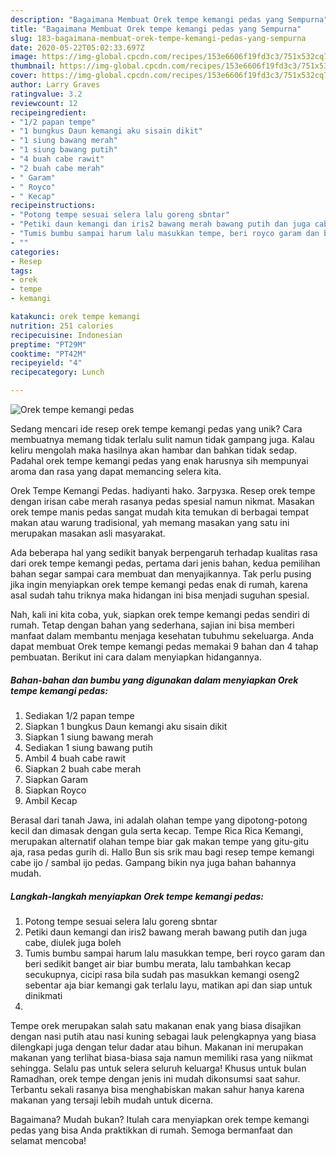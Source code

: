 ```yaml
---
description: "Bagaimana Membuat Orek tempe kemangi pedas yang Sempurna"
title: "Bagaimana Membuat Orek tempe kemangi pedas yang Sempurna"
slug: 183-bagaimana-membuat-orek-tempe-kemangi-pedas-yang-sempurna
date: 2020-05-22T05:02:33.697Z
image: https://img-global.cpcdn.com/recipes/153e6606f19fd3c3/751x532cq70/orek-tempe-kemangi-pedas-foto-resep-utama.jpg
thumbnail: https://img-global.cpcdn.com/recipes/153e6606f19fd3c3/751x532cq70/orek-tempe-kemangi-pedas-foto-resep-utama.jpg
cover: https://img-global.cpcdn.com/recipes/153e6606f19fd3c3/751x532cq70/orek-tempe-kemangi-pedas-foto-resep-utama.jpg
author: Larry Graves
ratingvalue: 3.2
reviewcount: 12
recipeingredient:
- "1/2 papan tempe"
- "1 bungkus Daun kemangi aku sisain dikit"
- "1 siung bawang merah"
- "1 siung bawang putih"
- "4 buah cabe rawit"
- "2 buah cabe merah"
- " Garam"
- " Royco"
- " Kecap"
recipeinstructions:
- "Potong tempe sesuai selera lalu goreng sbntar"
- "Petiki daun kemangi dan iris2 bawang merah bawang putih dan juga cabe, diulek juga boleh"
- "Tumis bumbu sampai harum lalu masukkan tempe, beri royco garam dan beri sedikit banget air biar bumbu merata, lalu tambahkan kecap secukupnya, cicipi rasa bila sudah pas masukkan kemangi oseng2 sebentar aja biar kemangi gak terlalu layu, matikan api dan siap untuk dinikmati"
- ""
categories:
- Resep
tags:
- orek
- tempe
- kemangi

katakunci: orek tempe kemangi 
nutrition: 251 calories
recipecuisine: Indonesian
preptime: "PT29M"
cooktime: "PT42M"
recipeyield: "4"
recipecategory: Lunch

---
```



![Orek tempe kemangi pedas](https://img-global.cpcdn.com/recipes/153e6606f19fd3c3/751x532cq70/orek-tempe-kemangi-pedas-foto-resep-utama.jpg)

Sedang mencari ide resep orek tempe kemangi pedas yang unik? Cara membuatnya memang tidak terlalu sulit namun tidak gampang juga. Kalau keliru mengolah maka hasilnya akan hambar dan bahkan tidak sedap. Padahal orek tempe kemangi pedas yang enak harusnya sih mempunyai aroma dan rasa yang dapat memancing selera kita.

Orek Tempe Kemangi Pedas. hadiyanti hako. Загрузка. Resep orek tempe dengan irisan cabe merah rasanya pedas spesial namun nikmat. Masakan orek tempe manis pedas sangat mudah kita temukan di berbagai tempat makan atau warung tradisional, yah memang masakan yang satu ini merupakan masakan asli masyarakat.

Ada beberapa hal yang sedikit banyak berpengaruh terhadap kualitas rasa dari orek tempe kemangi pedas, pertama dari jenis bahan, kedua pemilihan bahan segar sampai cara membuat dan menyajikannya. Tak perlu pusing jika ingin menyiapkan orek tempe kemangi pedas enak di rumah, karena asal sudah tahu triknya maka hidangan ini bisa menjadi suguhan spesial.


Nah, kali ini kita coba, yuk, siapkan orek tempe kemangi pedas sendiri di rumah. Tetap dengan bahan yang sederhana, sajian ini bisa memberi manfaat dalam membantu menjaga kesehatan tubuhmu sekeluarga. Anda dapat membuat Orek tempe kemangi pedas memakai 9 bahan dan 4 tahap pembuatan. Berikut ini cara dalam menyiapkan hidangannya.

<!--inarticleads1-->

##### Bahan-bahan dan bumbu yang digunakan dalam menyiapkan Orek tempe kemangi pedas:

1. Sediakan 1/2 papan tempe
1. Siapkan 1 bungkus Daun kemangi aku sisain dikit
1. Siapkan 1 siung bawang merah
1. Sediakan 1 siung bawang putih
1. Ambil 4 buah cabe rawit
1. Siapkan 2 buah cabe merah
1. Siapkan  Garam
1. Siapkan  Royco
1. Ambil  Kecap


Berasal dari tanah Jawa, ini adalah olahan tempe yang dipotong-potong kecil dan dimasak dengan gula serta kecap. Tempe Rica Rica Kemangi, merupakan alternatif olahan tempe biar gak makan tempe yang gitu-gitu aja, rasa pedas gurih di. Hallo Bun sis srik mau bagi resep tempe kemangi cabe ijo / sambal ijo pedas. Gampang bikin nya juga bahan bahannya mudah. 

<!--inarticleads2-->

##### Langkah-langkah menyiapkan Orek tempe kemangi pedas:

1. Potong tempe sesuai selera lalu goreng sbntar
1. Petiki daun kemangi dan iris2 bawang merah bawang putih dan juga cabe, diulek juga boleh
1. Tumis bumbu sampai harum lalu masukkan tempe, beri royco garam dan beri sedikit banget air biar bumbu merata, lalu tambahkan kecap secukupnya, cicipi rasa bila sudah pas masukkan kemangi oseng2 sebentar aja biar kemangi gak terlalu layu, matikan api dan siap untuk dinikmati
1. 


Tempe orek merupakan salah satu makanan enak yang biasa disajikan dengan nasi putih atau nasi kuning sebagai lauk pelengkapnya yang biasa dilengkapi juga dengan telur dadar atau bihun. Makanan ini merupakan makanan yang terlihat biasa-biasa saja namun memiliki rasa yang niikmat sehingga. Selalu pas untuk selera seluruh keluarga! Khusus untuk bulan Ramadhan, orek tempe dengan jenis ini mudah dikonsumsi saat sahur. Terbantu sekali rasanya bisa menghabiskan makan sahur hanya karena makanan yang tersaji lebih mudah untuk dicerna. 

Bagaimana? Mudah bukan? Itulah cara menyiapkan orek tempe kemangi pedas yang bisa Anda praktikkan di rumah. Semoga bermanfaat dan selamat mencoba!
